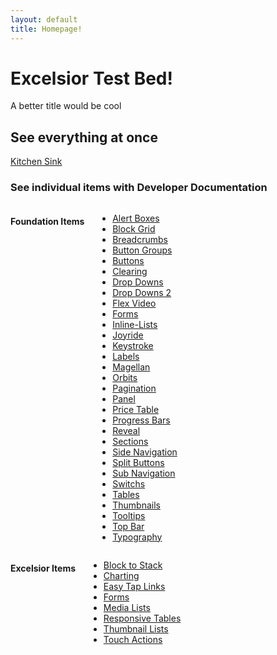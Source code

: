 ```yaml
---
layout: default
title: Homepage!
---
```

<h1>Excelsior Test Bed!</h1>

<p>A better title would be cool</p>

<h2>See everything at once</h2>
<p>
    <a href="#">Kitchen Sink</a>
</p>

<h3>See individual items with Developer Documentation</h3>


<div class="row">
    <div class="large-6 columns">
        <h4>Foundation Items</h4>
        <ul>
            <li><a href="foundation/alert.html">Alert Boxes</a></li>
            <li><a href="foundation/block-grid.html">Block Grid</a></li>
            <li><a href="foundation/breadcrumbs.html">Breadcrumbs</a></li>
            <li><a href="foundation/button-groups.html">Button Groups</a></li>
            <li><a href="foundation/buttons.html">Buttons</a></li>
            <li><a href="foundation/clearing.html">Clearing</a></li>
            <li><a href="foundation/dropdowns.html">Drop Downs</a></li>
            <li><a href="foundation/dropdowns2.html">Drop Downs 2</a></li>
            <li><a href="foundation/flex-video.html">Flex Video</a></li>
            <li><a href="foundation/forms.html">Forms</a></li>
            <li><a href="foundation/inline-list.html">Inline-Lists</a></li>
            <li><a href="foundation/joyride.html">Joyride</a></li>
            <li><a href="foundation/keystroke.html">Keystroke</a></li>
            <li><a href="foundation/labels.html">Labels</a></li>
            <li><a href="foundation/magellan.html">Magellan</a></li>
            <li><a href="foundation/orbits.html">Orbits</a></li>
            <li><a href="foundation/pagination.html">Pagination</a></li>
            <li><a href="foundation/panel.html">Panel</a></li>
            <li><a href="foundation/price-table.html">Price Table</a></li>
            <li><a href="foundation/progress-bars.html">Progress Bars</a></li>
            <li><a href="foundation/reveal.html">Reveal</a></li>
            <li><a href="foundation/sections.html">Sections</a></li>
            <li><a href="foundation/side-nav.html">Side Navigation</a></li>
            <li><a href="foundation/split-buttons.html">Split Buttons</a></li>
            <li><a href="foundation/sub-nav.html">Sub Navigation</a></li>
            <li><a href="foundation/switch.html">Switchs</a></li>
            <li><a href="foundation/tables.html">Tables</a></li>
            <li><a href="foundation/thumbnails.html">Thumbnails</a></li>
            <li><a href="foundation/tooltips.html">Tooltips</a></li>
            <li><a href="foundation/top-bar.html">Top Bar</a></li>
            <li><a href="foundation/typography.html">Typography</a></li>
        </ul>
    </div>
    <div class="large-6 columns">
        <h4>Excelsior Items</h4>
        <ul>
            <li><a href="excelsior/block-to-stack.html">Block to Stack</a></li>
            <li><a href="excelsior/charts.html">Charting</a></li>
            <li><a href="excelsior/easy-tap-links.html">Easy Tap Links</a></li>
            <li><a href="excelsior/forms.html">Forms</a></li>
            <li><a href="excelsior/media-lists.html">Media Lists</a></li>
            <li><a href="excelsior/responsive-tables.html">Responsive Tables</a></li>
            <li><a href="excelsior/thumbnail-lists.html">Thumbnail Lists</a></li>
            <li><a href="excelsior/touch-actions.html">Touch Actions</a></li>
        </ul>
    </div>
</div>